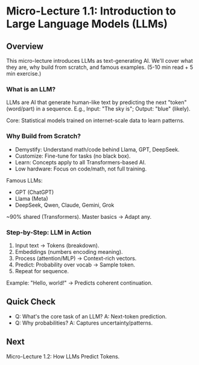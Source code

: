 # Micro-Lecture 1.1: Introduction to Large Language Models (LLMs)

## Overview
This micro-lecture introduces LLMs as text-generating AI. We'll cover what they are, why build from scratch, and famous examples. (5-10 min read + 5 min exercise.)

### What is an LLM?
LLMs are AI that generate human-like text by predicting the next "token" (word/part) in a sequence. E.g., Input: "The sky is"; Output: "blue" (likely).

Core: Statistical models trained on internet-scale data to learn patterns.

### Why Build from Scratch?
- Demystify: Understand math/code behind Llama, GPT, DeepSeek.
- Customize: Fine-tune for tasks (no black box).
- Learn: Concepts apply to all Transformers-based AI.
- Low hardware: Focus on code/math, not full training.

Famous LLMs:
- GPT (ChatGPT)
- Llama (Meta)
- DeepSeek, Qwen, Claude, Gemini, Grok

~90% shared (Transformers). Master basics → Adapt any.

### Step-by-Step: LLM in Action
1. Input text → Tokens (breakdown).
2. Embeddings (numbers encoding meaning).
3. Process (attention/MLP) → Context-rich vectors.
4. Predict: Probability over vocab → Sample token.
5. Repeat for sequence.

Example: "Hello, world!" → Predicts coherent continuation.

## Quick Check
- Q: What's the core task of an LLM? A: Next-token prediction.
- Q: Why probabilities? A: Captures uncertainty/patterns.

## Next
Micro-Lecture 1.2: How LLMs Predict Tokens.
